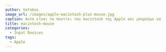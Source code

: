 ```yaml
---
author: Vafakos
image_url: /images/apple-macintosh-plus-mouse.jpg
caption: Αυτό είναι το ποντίκι του macintosh της Apple και μπορούμε να το συγκρίνουμε με νέας γενίας ποντίκια της ίδιας εταιρείας.
title: macintosh-mouse
categories:
  - Input Devices
tags:
  - Apple
---
```

